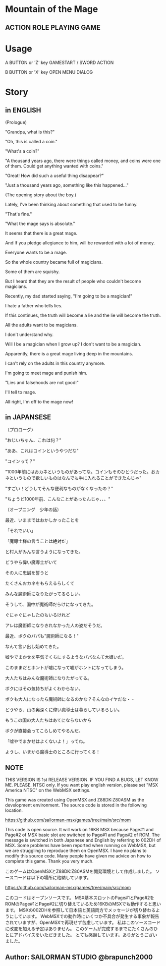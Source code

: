 # Mountain of the Mage
## ACTION ROLE PLAYING GAME

# Usage

A BUTTON or 'Z' key
  GAMESTART / SWORD ACTION

B BUTTON or 'X' key
  OPEN MENU DIALOG

# Story
## in ENGLISH
(Prologue)

"Grandpa, what is this?"

"Oh, this is called a coin."

"What's a coin?"

"A thousand years ago, there were things called money, and coins were one of them. Could get anything wanted with coins."

"Great! How did such a useful thing disappear?"

"Just a thousand years ago, something like this happened..."

(The opening story about the boy.)

Lately, I've been thinking about something that used to be funny.

"That's fine."

"What the mage says is absolute."

It seems that there is a great mage.

And If you pledge allegiance to him, will be rewarded with a lot of money.

Everyone wants to be a mage.

So the whole country became full of magicians.

Some of them are squishy.

But I heard that they are the result of people who couldn't become magicians.

Recently, my dad started saying, "I'm going to be a magician!"

I hate a father who tells lies.

If this continues, the truth will become a lie and the lie will become the truth.

All the adults want to be magicians.

I don't understand why.

Will I be a magician when I grow up? I don't want to be a magician.

Apparently, there is a great mage living deep in the mountains.

I can't rely on the adults in this country anymore.

I'm going to meet mage and punish him.

"Lies and falsehoods are not good!" 

I'll tell to mage.

All right, I'm off to the mage now!

## in JAPANSESE

（プロローグ）

"おじいちゃん、これは何？"

"ああ、これはコインというやつだな"

"コインって？"

"1000年前にはおカネというものがあってな。コインもそのひとつだった。おカネというもので欲しいものはなんでも手に入れることができたんじゃ"

"すごい！どうしてそんな便利なものがなくなったの？"

"ちょうど1000年前、こんなことがあったんじゃ、、、"

（オープニング　少年の話）

最近、いままではおかしかったことを

「それでいい」

「魔導士様の言うことは絶対だ」

と村人がみんな言うようになってきた。

どうやら偉い魔導士がいて

その人に忠誠を誓うと

たくさんおカネをもらえるらしくて

みんな魔術師になりたがってるらしい。

そうして、国中が魔術師だらけになってきた。

ぐにゃぐにゃしたのもいるけれど

アレは魔術師になりきれなかった人の姿だそうだ。

最近、ボクのパパも"魔術師になる！"

なんて言い出し始めてきた。

嘘やでまかせを平気でくちにするようなパパなんて大嫌いだ。

このままだとホントが嘘になって嘘がホントになってしまう。

大人たちはみんな魔術師になりたがってる。

ボクにはその気持ちがよくわからない。

ボクも大人になったら魔術師になるのかな？そんなのイヤだな・・

どうやら、山の奥深くに偉い魔導士は暮らしているらしい。

もうこの国の大人たちはあてにならないから

ボクが直接会ってこらしめてやるんだ。

「嘘やでまかせはよくないよ！」ってね。

ようし、いまから魔導士のところに行ってくる！

## NOTE
THIS VERSION IS 1st RELEASE VERSION.
IF YOU FIND A BUGS, LET KNOW ME. PLEASE.
NTSC only.
If you want play english version, please set "MSX America NTSC" on the WebMSX settings.

This game was created using OpenMSX and Z88DK:Z80ASM as the development environment.
The source code is stored in the following location.

https://github.com/sailorman-msx/games/tree/main/src/mom

This code is open source.
It will work on 16KB MSX because Page#1 and Page#2 of MSX basic slot are switched to Page#1 and Page#2 of ROM.
The message is switched in both Japanese and English by referring to 002DH of MSX.
Some problems have been reported when running on WebMSX, but we are struggling to reproduce them on OpenMSX.
I have no plans to modify this source code.
Many people have given me advice on how to complete this game.
Thank you very much.

このゲームはOpenMSXとZ88DK:Z80ASMを開発環境として作成しました。
ソースコードは以下の場所に格納しています。

https://github.com/sailorman-msx/games/tree/main/src/mom

このコードはオープンソースです。
MSX基本スロットのPage#1とPage#2をROMのPage#1とPage#2に切り替えているため16KBのMSXでも動作すると思います。
MSXの002DHを参照して日本語と英語両方でメッセージが切り替わるようにしています。
WebMSXでの動作時にいくつか不具合が発生する事象が報告されていますが、OpenMSXで再現せず苦慮しています。
私はこのソースコードに改変を加える予定はありません。
このゲームが完成するまでにたくさんのひとにアドバイスをいただきました。
とても感謝しています。ありがとうございました。

## Author: SAILORMAN STUDIO @brapunch2000

